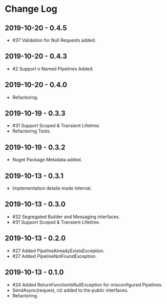 # Change Log

## 2019-10-20 - 0.4.5

* #37 Validation for Null Requests added.

## 2019-10-20 - 0.4.3

* #2 Support o Named Pipelines Added.

## 2019-10-20 - 0.4.0

* Refactoring.

## 2019-10-19 - 0.3.3

* #31 Support Scoped & Transient Lifetime.
* Refactoring Tests.

## 2019-10-19 - 0.3.2

* Nuget Package Metadata added.

## 2019-10-13 - 0.3.1

* Implementation details made internal.

## 2019-10-13 - 0.3.0

* #32 Segregated Builder and Messaging interfaces.
* #31 Support Scoped & Transient Lifetime.

## 2019-10-13 - 0.2.0

* #27 Added PipelineAlreadyExistsException.
* #27 Added PipelineNotFoundException.

## 2019-10-13 - 0.1.0

* #24 Added ReturnFunctionIsNullException for misconfigured Pipelines.
* SendAsync(request, ct) added to the public interfaces.
* Refactoring.
